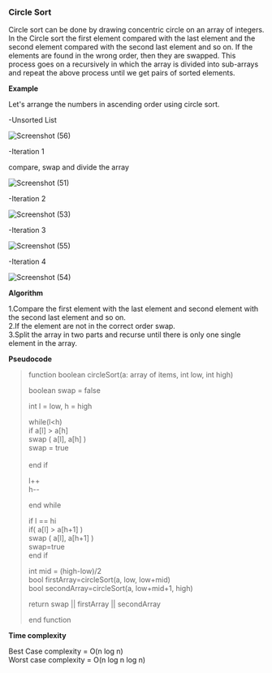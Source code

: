 ### Circle Sort 

Circle sort can be done by drawing concentric circle on an array of integers. In the Circle sort the first element compared with the last element and the second element compared with the second last element and so on. If the elements are found in the wrong order, then they are swapped. This process goes on a recursively in which the  array is divided into sub-arrays and repeat the above process until we get pairs of sorted elements. 

 **Example**

Let's arrange the numbers in ascending order using circle sort.

-Unsorted List

![Screenshot (56)](https://user-images.githubusercontent.com/28682701/57585928-260db280-750c-11e9-84e7-dd6e9f5784eb.png)

-Iteration 1

 compare, swap and divide the array

![Screenshot (51)](https://user-images.githubusercontent.com/28682701/57585795-a3d0be80-750a-11e9-8db5-8369d9678538.png)

-Iteration 2

![Screenshot (53)](https://user-images.githubusercontent.com/28682701/57585844-28234180-750b-11e9-9835-e7541dc10d9e.png)

-Iteration 3

![Screenshot (55)](https://user-images.githubusercontent.com/28682701/57585917-024a6c80-750c-11e9-87f2-22f97c2d377d.png)

-Iteration 4

![Screenshot (54)](https://user-images.githubusercontent.com/28682701/57585886-a2ec5c80-750b-11e9-8b47-53a60440b2dc.png)

**Algorithm** 

1.Compare the first element with the last element and second element with the second last element and so on.<br />
2.If the element are not in the correct order swap.<br />
3.Split the array in two parts and recurse until there is only one single element in the array.

**Pseudocode**

> function boolean circleSort(a: array of items, int low, int high)<br />
>  
>   boolean swap = false <br />
>   
>   int l = low, h = high<br />
>   
>   while(l<h)<br />
>     if a[l] > a[h]<br />
>       swap ( a[l], a[h] )<br />
>       swap = true<br />
>       <br />
>    end if<br />
>    
>    l++<br />
>    h--<br />
>    
>   end while<br />
>   
>   if l == hi<br />
>     if( a[l] > a[h+1] )<br />
>       swap ( a[l], a[h+1] )<br />
>       swap=true<br />
>     end if <br />
>     
>   int mid = (high-low)/2<br />
>   bool firstArray=circleSort(a, low, low+mid)<br />
>   bool secondArray=circleSort(a, low+mid+1, high)<br />
>   
>   return swap || firstArray || secondArray<br />
>   
>  end function
>  
**Time complexity**

Best Case complexity =  O(n log n)<br />
Worst case complexity =  O(n log n log n)
